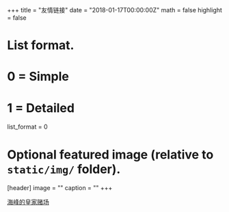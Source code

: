 +++
title = "友情链接"
date = "2018-01-17T00:00:00Z"
math = false
highlight = false

# List format.
#   0 = Simple
#   1 = Detailed
list_format = 0

# Optional featured image (relative to `static/img/` folder).
[header]
image = ""
caption = ""
+++


<a href="http://diaosiitman.com/">海峰的皇家赌场</a>
